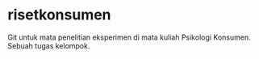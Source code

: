 # risetkonsumen
Git untuk mata penelitian eksperimen di mata kuliah Psikologi Konsumen. Sebuah tugas kelompok.
